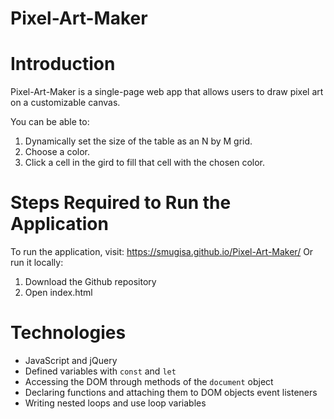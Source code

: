 # Pixel-Art-Maker

# Introduction
Pixel-Art-Maker is a single-page web app that allows users to draw pixel art on a customizable canvas.

You can be able to:
1. Dynamically set the size of the table as an N by M grid.
2. Choose a color.
3. Click a cell in the gird to fill that cell with the chosen color.

# Steps Required to Run the Application
To run the application, visit: https://smugisa.github.io/Pixel-Art-Maker/
Or run it locally:
  1. Download the Github repository
  2. Open index.html
  
# Technologies
* JavaScript and jQuery
* Defined variables with `const` and `let`
* Accessing the DOM through methods of the `document` object
* Declaring functions and attaching them to DOM objects event listeners
* Writing nested loops and use loop variables
